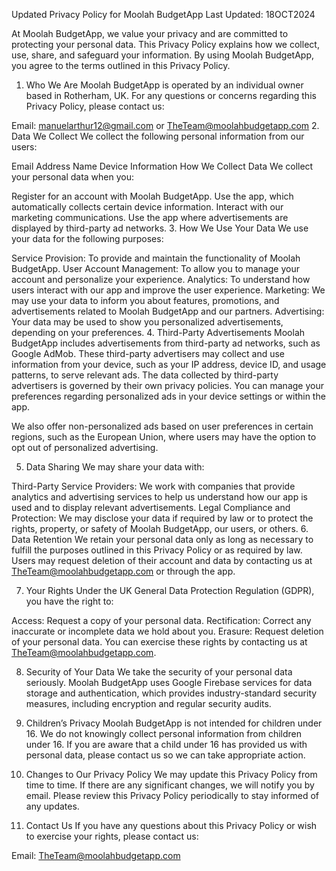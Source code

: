 Updated Privacy Policy for Moolah BudgetApp
Last Updated: 18OCT2024

At Moolah BudgetApp, we value your privacy and are committed to protecting your personal data. This Privacy Policy explains how we collect, use, share, and safeguard your information. By using Moolah BudgetApp, you agree to the terms outlined in this Privacy Policy.

1. Who We Are
Moolah BudgetApp is operated by an individual owner based in Rotherham, UK. For any questions or concerns regarding this Privacy Policy, please contact us:

Email: manuelarthur12@gmail.com or TheTeam@moolahbudgetapp.com
2. Data We Collect
We collect the following personal information from our users:

Email Address
Name
Device Information
How We Collect Data
We collect your personal data when you:

Register for an account with Moolah BudgetApp.
Use the app, which automatically collects certain device information.
Interact with our marketing communications.
Use the app where advertisements are displayed by third-party ad networks.
3. How We Use Your Data
We use your data for the following purposes:

Service Provision: To provide and maintain the functionality of Moolah BudgetApp.
User Account Management: To allow you to manage your account and personalize your experience.
Analytics: To understand how users interact with our app and improve the user experience.
Marketing: We may use your data to inform you about features, promotions, and advertisements related to Moolah BudgetApp and our partners.
Advertising: Your data may be used to show you personalized advertisements, depending on your preferences.
4. Third-Party Advertisements
Moolah BudgetApp includes advertisements from third-party ad networks, such as Google AdMob. These third-party advertisers may collect and use information from your device, such as your IP address, device ID, and usage patterns, to serve relevant ads. The data collected by third-party advertisers is governed by their own privacy policies. You can manage your preferences regarding personalized ads in your device settings or within the app.

We also offer non-personalized ads based on user preferences in certain regions, such as the European Union, where users may have the option to opt out of personalized advertising.

5. Data Sharing
We may share your data with:

Third-Party Service Providers: We work with companies that provide analytics and advertising services to help us understand how our app is used and to display relevant advertisements.
Legal Compliance and Protection: We may disclose your data if required by law or to protect the rights, property, or safety of Moolah BudgetApp, our users, or others.
6. Data Retention
We retain your personal data only as long as necessary to fulfill the purposes outlined in this Privacy Policy or as required by law. Users may request deletion of their account and data by contacting us at TheTeam@moolahbudgetapp.com or through the app.

7. Your Rights
Under the UK General Data Protection Regulation (GDPR), you have the right to:

Access: Request a copy of your personal data.
Rectification: Correct any inaccurate or incomplete data we hold about you.
Erasure: Request deletion of your personal data.
You can exercise these rights by contacting us at TheTeam@moolahbudgetapp.com.

8. Security of Your Data
We take the security of your personal data seriously. Moolah BudgetApp uses Google Firebase services for data storage and authentication, which provides industry-standard security measures, including encryption and regular security audits.

9. Children’s Privacy
Moolah BudgetApp is not intended for children under 16. We do not knowingly collect personal information from children under 16. If you are aware that a child under 16 has provided us with personal data, please contact us so we can take appropriate action.

10. Changes to Our Privacy Policy
We may update this Privacy Policy from time to time. If there are any significant changes, we will notify you by email. Please review this Privacy Policy periodically to stay informed of any updates.

11. Contact Us
If you have any questions about this Privacy Policy or wish to exercise your rights, please contact us:

Email: TheTeam@moolahbudgetapp.com
